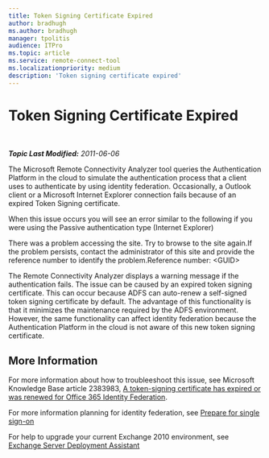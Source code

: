 ```yaml
---
title: Token Signing Certificate Expired
author: bradhugh
ms.author: bradhugh
manager: tpolitis
audience: ITPro 
ms.topic: article 
ms.service: remote-connect-tool
ms.localizationpriority: medium
description: 'Token signing certificate expired'
---
```



# Token Signing Certificate Expired

</div>

<div id="mainSection">

<div id="mainBody">

<span> </span>

_**Topic Last Modified:** 2011-06-06_

<div id="sectionSection0" class="section">

The Microsoft Remote Connectivity Analyzer tool queries the Authentication Platform in the cloud to simulate the authentication process that a client uses to authenticate by using identity federation. Occasionally, a Outlook client or a Microsoft Internet Explorer connection fails because of an expired Token Signing certificate.

When this issue occurs you will see an error similar to the following if you were using the Passive authentication type (Internet Explorer)

There was a problem accessing the site. Try to browse to the site again.If the problem persists, contact the administrator of this site and provide the reference number to identify the problem.Reference number: \<GUID\>

The Remote Connectivity Analyzer displays a warning message if the authentication fails. The issue can be caused by an expired token signing certificate. This can occur because ADFS can auto-renew a self-signed token signing certificate by default. The advantage of this functionality is that it minimizes the maintenance required by the ADFS environment. However, the same functionality can affect identity federation because the Authentication Platform in the cloud is not aware of this new token signing certificate.

<div>

## More Information

For more information about how to troubleeshoot this issue, see Microsoft Knowledge Base article 2383983, [A token-signing certificate has expired or was renewed for Office 365 Identity Federation](https://support.microsoft.com/kb/2383983).

For more information planning for identity federation, see [Prepare for single sign-on](https://onlinehelp.microsoft.com/office365-enterprises/ff652540.aspx)

For help to upgrade your current Exchange 2010 environment, see [Exchange Server Deployment Assistant](https://technet.microsoft.com/exdeploy2010/default.aspx)

</div>

</div>

</div>

<span> </span>

</div>

</div>

</div>

